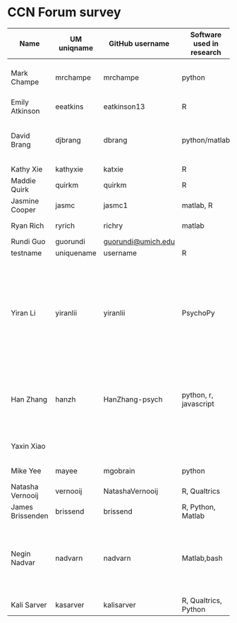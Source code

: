 
# CCN Forum survey

| Name  | UM uniqname | GitHub username | Software used in research | Question
| ------------- | ------------- | ------------- | ------------- | ------------- |
| Mark Champe  | mrchampe | mrchampe | python | What questions do you have? |
| Emily Atkinson  | eeatkins  | eatkinson13  | R | So helpful, thanks! |
| David Brang  | djbrang  | dbrang  | python/matlab | How to work with github and matlab scripts |
| Kathy Xie  | kathyxie  | katxie  | R | sup |
| Maddie Quirk  | quirkm | quirkm | R | no questions |
| Jasmine Cooper  | jasmc  | jasmc1  | matlab, R | No questions. |
| Ryan Rich  | ryrich  | richry  | matlab | all of it - very new |
| Rundi Guo | guorundi | guorundi@umich.edu |   |   | 
| testname  | uniquename  | username  | R | xoxo |
| Yiran Li  | yiranlii  | yiranlii  | PsychoPy | How to upload files from command line/what is a good way to upload changed files back onto github? |
| Han Zhang  | hanzh  | HanZhang-psych  | python, r, javascript | thoughts on using github to collaborate on rmarkdown files? |
| Yaxin Xiao|||| Thank you for the nice talk ^ ^ |
| Mike Yee | mayee | mgobrain | python | merging is hard |
| Natasha Vernooij  | vernooij  | NatashaVernooij  | R, Qualtrics |  |
| James Brissenden  | brissend  | brissend  | R, Python, Matlab |  |
| Negin Nadvar  | nadvarn  | nadvarn  | Matlab,bash | How can we reach out with questions later if we run into issues later on? |
| Kali Sarver | kasarver | kalisarver | R, Qualtrics, Python | ? |

